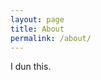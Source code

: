 ```yaml
---
layout: page
title: About
permalink: /about/
---
```


I dun this.

<!--This is the base Jekyll theme. You can find out more info about customizing your Jekyll theme, as well as basic Jekyll usage documentation at [jekyllrb.com](http://jekyllrb.com/)-->

<!--You can find the source code for the Jekyll new theme at: [github.com/jglovier/jekyll-new](https://github.com/jglovier/jekyll-new)-->

<!--You can find the source code for Jekyll at [github.com/jekyll/jekyll](https://github.com/jekyll/jekyll)-->
